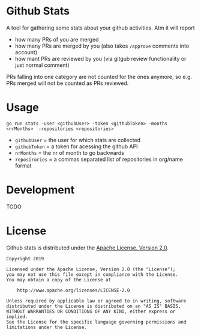 # Github Stats

A tool for gathering some stats about your github activities.
Atm it will report

- how many PRs of you are merged
- how many PRs are merged by you (also takes `/approve` comments into account)
- how mant PRs are reviewed by you (via gitgub review functionality or just normal comment)

PRs falling into one category are not counted for the ones anymore, so e.g. PRs merged will not be counted as PRs reviewed.

# Usage

`go run stats -user <githubUser> -token <githubToken> -months <nrMonths>  -repositories <repositories>`

- `githubUser` = the user for which stats are collected
- `githubToken` = a token for acessing the github API
- `nrMonths` = the nr of month to go backwards
- `reposirories` = a commas separated list of repositories in org/name format

# Development

TODO

# License

Github stats is distributed under the
[Apache License, Version 2.0](http://www.apache.org/licenses/LICENSE-2.0.txt).

    Copyright 2019

    Licensed under the Apache License, Version 2.0 (the "License");
    you may not use this file except in compliance with the License.
    You may obtain a copy of the License at

        http://www.apache.org/licenses/LICENSE-2.0

    Unless required by applicable law or agreed to in writing, software
    distributed under the License is distributed on an "AS IS" BASIS,
    WITHOUT WARRANTIES OR CONDITIONS OF ANY KIND, either express or implied.
    See the License for the specific language governing permissions and
    limitations under the License.